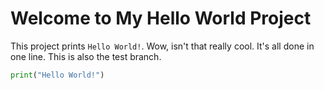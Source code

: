 # Welcome to My Hello World Project

This project prints `Hello World!`. Wow, isn't that really cool. It's all done in one line. This is also the test branch.

```python
print("Hello World!")
```
